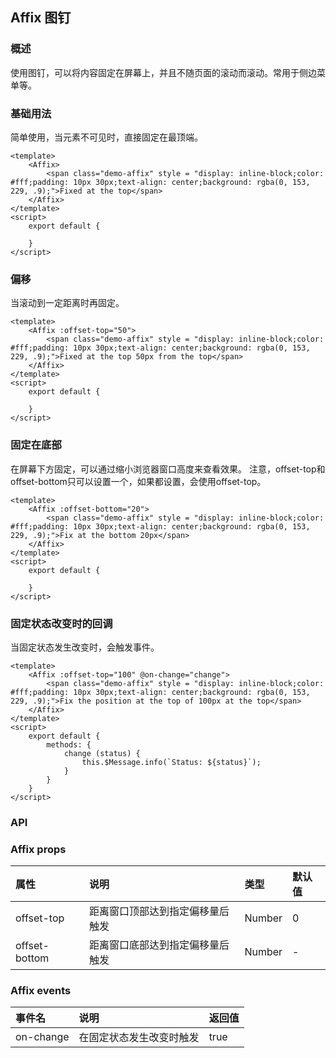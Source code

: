 ## Affix 图钉

### 概述
使用图钉，可以将内容固定在屏幕上，并且不随页面的滚动而滚动。常用于侧边菜单等。
### 基础用法
简单使用，当元素不可见时，直接固定在最顶端。

```
<template>
    <Affix>
        <span class="demo-affix" style = "display: inline-block;color: #fff;padding: 10px 30px;text-align: center;background: rgba(0, 153, 229, .9);">Fixed at the top</span>
    </Affix>
</template>
<script>
    export default {
        
    }
</script>

```


<!--divider-->
### 偏移
当滚动到一定距离时再固定。

```
<template>
    <Affix :offset-top="50">
        <span class="demo-affix" style = "display: inline-block;color: #fff;padding: 10px 30px;text-align: center;background: rgba(0, 153, 229, .9);">Fixed at the top 50px from the top</span>
    </Affix>
</template>
<script>
    export default {
        
    }
</script>

```


<!--divider-->
### 固定在底部
在屏幕下方固定，可以通过缩小浏览器窗口高度来查看效果。 注意，offset-top和offset-bottom只可以设置一个，如果都设置，会使用offset-top。

```
<template>
    <Affix :offset-bottom="20">
        <span class="demo-affix" style = "display: inline-block;color: #fff;padding: 10px 30px;text-align: center;background: rgba(0, 153, 229, .9);">Fix at the bottom 20px</span>
    </Affix>
</template>
<script>
    export default {
        
    }
</script>

```


<!--divider-->
### 固定状态改变时的回调
当固定状态发生改变时，会触发事件。

```
<template>
    <Affix :offset-top="100" @on-change="change">
        <span class="demo-affix" style = "display: inline-block;color: #fff;padding: 10px 30px;text-align: center;background: rgba(0, 153, 229, .9);">Fix the position at the top of 100px at the top</span>
    </Affix>
</template>
<script>
    export default {
        methods: {
            change (status) {
                this.$Message.info(`Status: ${status}`);
            }
        }
    }
</script>

```


<!--divider-->

### API



### Affix props
<!--table-->
| 属性            | 说明               | 类型     | 默认值  |
| :------------ | :--------------- | :----- | :--- |
| offset-top    | 距离窗口顶部达到指定偏移量后触发 | Number | 0    |
| offset-bottom | 距离窗口底部达到指定偏移量后触发 | Number | -    |
<!--table-->
<!--divider-->



### Affix events
<!--table-->
| 事件名       | 说明           | 返回值  |
| :-------- | :----------- | :--- |
| on-change | 在固定状态发生改变时触发 | true |
<!--table-->
<!--divider-->
